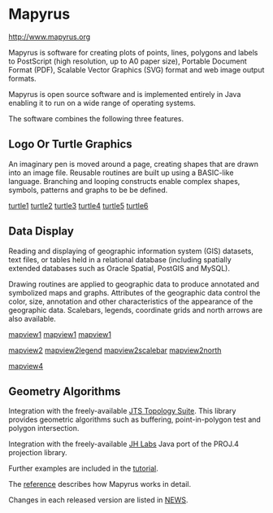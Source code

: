 # Mapyrus

http://www.mapyrus.org

Mapyrus is software for
creating plots of points, lines, polygons and labels
to PostScript (high resolution, up to A0 paper size),
Portable Document Format (PDF),
Scalable Vector Graphics (SVG) format
and web image output formats.

Mapyrus is open source software and is implemented entirely in Java
enabling it to run on a wide range of operating systems.

The software combines the following three features.

## Logo Or Turtle Graphics

An imaginary pen is moved around a page,
creating shapes that are drawn into an image file.
Reusable routines are built up using a BASIC-like language.
Branching and looping constructs enable complex shapes, symbols, patterns
and graphs to be be defined.

[turtle1](turtle1.png)
[turtle2](turtle2.png)
[turtle3](turtle3.png)
[turtle4](turtle4.png)
[turtle5](turtle5.png)
[turtle6](turtle6.png)

## Data Display

Reading and displaying of geographic information
system (GIS) datasets,
text files, or tables held in a relational database
(including spatially extended databases such as Oracle Spatial,
PostGIS and MySQL).

Drawing routines are applied to geographic data to produce annotated and
symbolized maps and graphs.  Attributes of the geographic data control
the color, size, annotation and other characteristics of the
appearance of the geographic data.
Scalebars, legends, coordinate grids and north arrows are also available.

[mapview1](mapview1.png)
[mapview1](mapview3.png)
[mapview1](mapview5.png)

[mapview2](mapview2.png)
[mapview2legend](mapview2legend.png)
[mapview2scalebar](mapview2scalebar.png)
[mapview2north](mapview2north.png)

[mapview4](mapview4.png)

## Geometry Algorithms

Integration with the freely-available
[JTS Topology Suite](http://www.tsusiatsoftware.net/jts/main.html).
This library provides geometric algorithms
such as buffering, point-in-polygon test and polygon intersection.

Integration with the freely-available
[JH Labs](http://www.jhlabs.com/java/maps/proj)
Java port of the PROJ.4 projection library.

Further examples are included in the [tutorial](tutorial.md).

The [reference](reference.md) describes how Mapyrus works in detail.

Changes in each released version are listed in [NEWS](NEWS.md).
